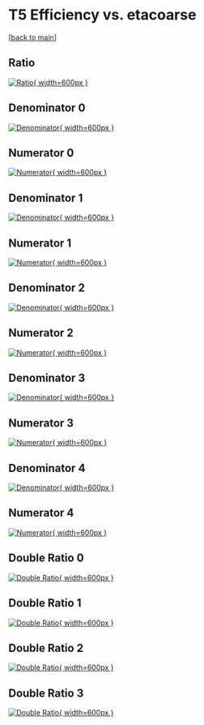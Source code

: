 # T5 Efficiency vs. etacoarse

[[back to main](./)]



## Ratio

[![Ratio](../mtv/var/T5_xtr_211_0_eff_etacoarse.png){ width=600px }](../mtv/var/T5_xtr_211_0_eff_etacoarse.pdf)

## Denominator 0

[![Denominator](../mtv/den/T5_xtr_211_0_eff_etacoarse_den0.png){ width=600px }](../mtv/den/T5_xtr_211_0_eff_etacoarse_den0.pdf)

## Numerator 0

[![Numerator](../mtv/num/T5_xtr_211_0_eff_etacoarse_num0.png){ width=600px }](../mtv/num/T5_xtr_211_0_eff_etacoarse_num0.pdf)

## Denominator 1

[![Denominator](../mtv/den/T5_xtr_211_0_eff_etacoarse_den1.png){ width=600px }](../mtv/den/T5_xtr_211_0_eff_etacoarse_den1.pdf)

## Numerator 1

[![Numerator](../mtv/num/T5_xtr_211_0_eff_etacoarse_num1.png){ width=600px }](../mtv/num/T5_xtr_211_0_eff_etacoarse_num1.pdf)

## Denominator 2

[![Denominator](../mtv/den/T5_xtr_211_0_eff_etacoarse_den2.png){ width=600px }](../mtv/den/T5_xtr_211_0_eff_etacoarse_den2.pdf)

## Numerator 2

[![Numerator](../mtv/num/T5_xtr_211_0_eff_etacoarse_num2.png){ width=600px }](../mtv/num/T5_xtr_211_0_eff_etacoarse_num2.pdf)

## Denominator 3

[![Denominator](../mtv/den/T5_xtr_211_0_eff_etacoarse_den3.png){ width=600px }](../mtv/den/T5_xtr_211_0_eff_etacoarse_den3.pdf)

## Numerator 3

[![Numerator](../mtv/num/T5_xtr_211_0_eff_etacoarse_num3.png){ width=600px }](../mtv/num/T5_xtr_211_0_eff_etacoarse_num3.pdf)

## Denominator 4

[![Denominator](../mtv/den/T5_xtr_211_0_eff_etacoarse_den4.png){ width=600px }](../mtv/den/T5_xtr_211_0_eff_etacoarse_den4.pdf)

## Numerator 4

[![Numerator](../mtv/num/T5_xtr_211_0_eff_etacoarse_num4.png){ width=600px }](../mtv/num/T5_xtr_211_0_eff_etacoarse_num4.pdf)

## Double Ratio 0

[![Double Ratio](../mtv/ratio/T5_xtr_211_0_eff_etacoarse_ratio0.png){ width=600px }](../mtv/ratio/T5_xtr_211_0_eff_etacoarse_ratio0.pdf)

## Double Ratio 1

[![Double Ratio](../mtv/ratio/T5_xtr_211_0_eff_etacoarse_ratio1.png){ width=600px }](../mtv/ratio/T5_xtr_211_0_eff_etacoarse_ratio1.pdf)

## Double Ratio 2

[![Double Ratio](../mtv/ratio/T5_xtr_211_0_eff_etacoarse_ratio2.png){ width=600px }](../mtv/ratio/T5_xtr_211_0_eff_etacoarse_ratio2.pdf)

## Double Ratio 3

[![Double Ratio](../mtv/ratio/T5_xtr_211_0_eff_etacoarse_ratio3.png){ width=600px }](../mtv/ratio/T5_xtr_211_0_eff_etacoarse_ratio3.pdf)

